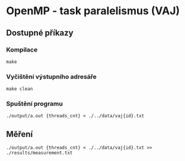 # OpenMP - task paralelismus (VAJ)

## Dostupné příkazy

### Kompilace

    make

### Vyčištění výstupního adresáře

    make clean

### Spuštění programu

    ./output/a.out {threads_cnt} < ./../data/vaj{id}.txt    

## Měření

    ./output/a.out {threads_cnt} < ./../data/vaj{id}.txt >> ./results/measurement.txt
